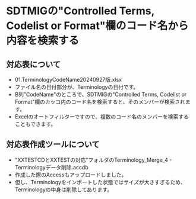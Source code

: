 # SDTMIGの"Controlled Terms, Codelist or Format"欄のコード名から内容を検索する
## 対応表について
- 01.TerminologyCodeName20240927版.xlsx
- ファイル名の日付部分が、Terminologyの日付です。
- B列"CodeName"のところで、SDTMIGの"Controlled Terms, Codelist or Format"欄のカッコ内のコード名を検索すると、そのメンバーが検索されます。
- Excelのオートフィルターですので、複数のコード名のメンバーを検索することもできます。
## 対応表作成ツールについて
- "XXTESTCDとXXTESTの対応"フォルダのTerminology_Merge_4 - Terminologyデータ削除.accdb
- 作成した際のAccessもアップロードしました。
- 但し、Terminologyをインポートした状態ではサイズが大きすぎるため、Terminologyの中身は削除してあります。
